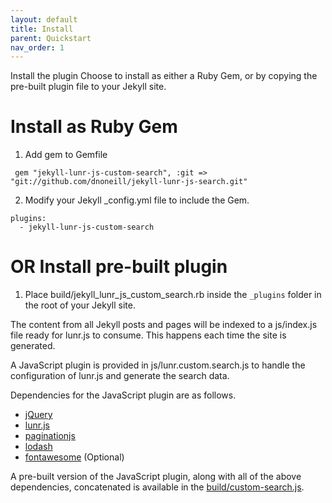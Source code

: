 ```yaml
---
layout: default
title: Install
parent: Quickstart
nav_order: 1
---
```


Install the plugin
Choose to install as either a Ruby Gem, or by copying the pre-built plugin file to your Jekyll site.


# Install as Ruby Gem
1. Add gem to Gemfile
```
 gem "jekyll-lunr-js-custom-search", :git => "git://github.com/dnoneill/jekyll-lunr-js-search.git"
```

2. Modify your Jekyll _config.yml file to include the Gem.
```
plugins:
  - jekyll-lunr-js-custom-search
```

# OR Install pre-built plugin
1. Place build/jekyll_lunr_js_custom_search.rb inside the `_plugins` folder in the root of your Jekyll site.

The content from all Jekyll posts and pages will be indexed to a js/index.js file ready for lunr.js to consume. This happens each time the site is generated.

A JavaScript plugin is provided in js/lunr.custom.search.js to handle the configuration of lunr.js and generate the search data.

Dependencies for the JavaScript plugin are as follows.

* [jQuery](http://jquery.com)
* [lunr.js](http://lunrjs.com)
* [paginationjs](http://pagination.js.org)
* [lodash](http://lodash.com)
* [fontawesome](http://fontawesome.com) (Optional)

A pre-built version of the JavaScript plugin, along with all of the above dependencies, concatenated is available in the [build/custom-search.js](https://github.com/dnoneill/jekyll-lunr-js-search/blob/master/build/custom-search.js).
